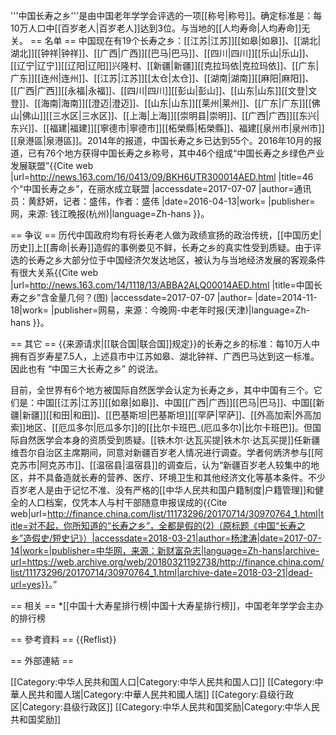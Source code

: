 '''中国长寿之乡'''是由中国老年学学会评选的一项[[称号|称号]]。确定标准是：每10万人口中[[百岁老人|百岁老人]]达到3位。与当地的[[人均寿命|人均寿命]]无关<ref name="a2"/>。
== 名单 ==
中国现在有19个长寿之乡：[[江苏|江苏]][[如皋|如皋]]、[[湖北|湖北]][[钟祥|钟祥]]、[[广西|广西]][[巴马|巴马]]、[[四川|四川]][[乐山|乐山]]、[[辽宁|辽宁]][[辽阳|辽阳]]兴隆村、[[新疆|新疆]][[克拉玛依|克拉玛依]]、[[广东|广东]][[连州|连州]]、[[江苏|江苏]][[太仓|太仓]]、[[湖南|湖南]][[麻阳|麻阳]]、[[广西|广西]][[永福|永福]]、[[四川|四川]][[彭山|彭山]]、[[山东|山东]][[文登|文登]]、[[海南|海南]][[澄迈|澄迈]]、[[山东|山东]][[莱州|莱州]]、[[广东|广东]][[佛山|佛山]][[三水区|三水区]]、[[上海|上海]][[崇明县|崇明]]、[[广西|广西]][[东兴|东兴]]、[[福建|福建]][[寧德市|寧德市]][[柘榮縣|柘榮縣]]、福建[[泉州市|泉州市]][[泉港區|泉港區]]。2014年的报道，中国长寿之乡已达到55个<ref name="a2"/>。2016年10月的报道，已有76个地方获得中国长寿之乡称号，其中46个组成“中国长寿之乡绿色产业发展联盟”<ref>{{Cite web |url=http://news.163.com/16/0413/09/BKH6UTR300014AED.html |title=46个“中国长寿之乡”，在丽水成立联盟 |accessdate=2017-07-07 |author=通讯员：黄舒妍，记者：盛伟，作者：盛伟 |date=2016-04-13|work= |publisher=网，来源: 钱江晚报(杭州)|language=Zh-hans }}</ref>。

== 争议 ==
历代中国政府均有将长寿老人做为政绩宣扬的政治传统，[[中国历史|历史]]上[[壽命|长寿]]造假的事例娄见不鲜，长寿之乡的真实性受到质疑<ref name="a1"/>。由于评选的长寿之乡大部分位于中国经济欠发达地区，被认为与当地经济发展的客观条件有很大关系<ref name="a2">{{Cite web |url=http://news.163.com/14/1118/13/ABBA2ALQ00014AED.html |title=中国长寿之乡”含金量几何？(图) |accessdate=2017-07-07 |author= |date=2014-11-18|work= |publisher=网易，来源：今晚网-中老年时报(天津)|language=Zh-hans }}</ref>。

== 其它 ==
{{来源请求|[[联合国|联合国]]规定}}的长寿之乡的标准：每10万人中拥有百岁寿星7.5人，上述县市中江苏如皋、湖北钟祥、广西巴马达到这一标准。因此也有 “中国三大长寿之乡” 的说法。

目前，全世界有6个地方被国际自然医学会认定为长寿之乡，其中中国有三个。它们是：中国[[江苏|江苏]][[如皋|如皋]]、中国[[广西|广西]][[巴马|巴马]]、中国[[新疆|新疆]][[和田|和田]]、[[巴基斯坦|巴基斯坦]][[罕萨|罕萨]]、[[外高加索|外高加索]]地区、[[厄瓜多尔|厄瓜多尔]]的[[比尔卡班巴_(厄瓜多尔)|比尔卡班巴]]。但国际自然医学会本身的资质受到质疑。[[铁木尔·达瓦买提|铁木尔·达瓦买提]]任新疆维吾尔自治区主席期间，同意对新疆百岁老人情况进行调查。学者何炳济参与[[阿克苏市|阿克苏市]]、[[温宿县|温宿县]]的调查后，认为“新疆百岁老人较集中的地区，并不具备造就长寿的营养、医疗、环境卫生和其他经济文化等基本条件。不少百岁老人是由于记忆不准、没有严格的[[中华人民共和国户籍制度|户籍管理]]和健全的人口档案，仅凭本人与村干部随意申报误成的<ref name="a1">{{Cite web|url=http://finance.china.com/list/11173296/20170714/30970764_1.html|title=对不起，你所知道的“长寿之乡”，全都是假的(2)（原标题《中国“长寿之乡”造假史/短史记》）|accessdate=2018-03-21|author=杨津涛|date=2017-07-14|work=|publisher=中华网，来源：新财富杂志|language=Zh-hans|archive-url=https://web.archive.org/web/20180321192738/http://finance.china.com/list/11173296/20170714/30970764_1.html|archive-date=2018-03-21|dead-url=yes}}</ref>。”

== 相关 ==
*[[中国十大寿星排行榜|中国十大寿星排行榜]]，中国老年学学会主办的排行榜

== 參考資料 ==
{{Reflist}}

== 外部連結 ==

[[Category:中华人民共和国人口|Category:中华人民共和国人口]]
[[Category:中華人民共和國人瑞|Category:中華人民共和國人瑞]]
[[Category:县级行政区|Category:县级行政区]]
[[Category:中华人民共和国奖励|Category:中华人民共和国奖励]]
